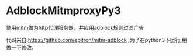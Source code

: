 # AdblockMitmproxyPy3
使用mitm做为http代理服务器，并应用adblock规则过滤广告

代码来自:https://github.com/epitron/mitm-adblock ,为了在python3下运行,稍做一下修改.


